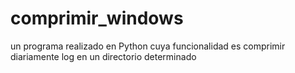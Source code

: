 # comprimir_windows
un programa realizado en Python cuya funcionalidad es comprimir diariamente log en un directorio determinado
